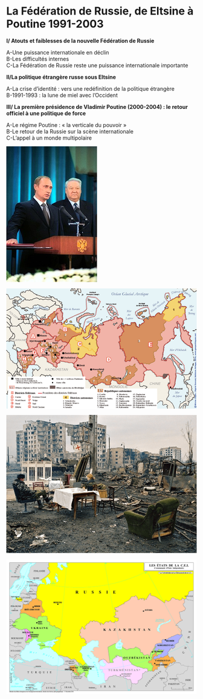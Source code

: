 # La Fédération de Russie, de Eltsine à Poutine 1991-2003

**I/ Atouts et faiblesses de la nouvelle Fédération de Russie**

A-Une puissance internationale en déclin  
B-Les difficultés internes  
C-La Fédération de Russie reste une puissance internationale importante

**II/La politique étrangère russe sous Eltsine**

A-La crise d’identité : vers une redéfinition de la politique étrangère  
B-1991-1993 : la lune de miel avec l’Occident

**III/ La première présidence de Vladimir Poutine \(2000-2004\) : le retour officiel à une politique de force**

A-Le régime Poutine : « la verticale du pouvoir »  
B-Le retour de la Russie sur la scène internationale  
C-L’appel à un monde multipolaire

![](../.gitbook/assets/240px-vladimir_putin_taking_the_presidential_oath-_7_may_2000.jpg)

![](../.gitbook/assets/russie-administrative1.jpg)

![](../.gitbook/assets/siege-de-grozny.png)

![](../.gitbook/assets/etats_de_la_cei_cle0e465c.jpg)

